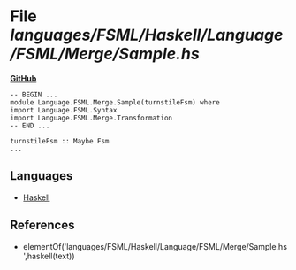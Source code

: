 # File _languages/FSML/Haskell/Language/FSML/Merge/Sample.hs_
**[GitHub](https://github.com/softlang/yas/blob/master/languages/FSML/Haskell/Language/FSML/Merge/Sample.hs)**
```
-- BEGIN ...
module Language.FSML.Merge.Sample(turnstileFsm) where
import Language.FSML.Syntax
import Language.FSML.Merge.Transformation
-- END ...

turnstileFsm :: Maybe Fsm
...
```

## Languages
* [Haskell](../languages/Haskell.md)

## References
* elementOf('languages/FSML/Haskell/Language/FSML/Merge/Sample.hs',haskell(text))
